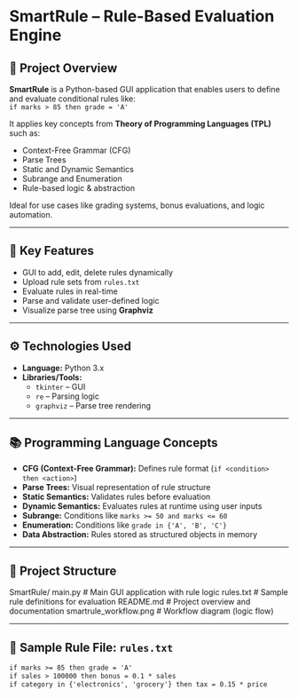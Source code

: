 # SmartRule – Rule-Based Evaluation Engine

## 🧠 Project Overview  
**SmartRule** is a Python-based GUI application that enables users to define and evaluate conditional rules like:  
`if marks > 85 then grade = 'A'`

It applies key concepts from **Theory of Programming Languages (TPL)** such as:
- Context-Free Grammar (CFG)
- Parse Trees
- Static and Dynamic Semantics
- Subrange and Enumeration
- Rule-based logic & abstraction

Ideal for use cases like grading systems, bonus evaluations, and logic automation.

---

## 🚀 Key Features  
- GUI to add, edit, delete rules dynamically  
- Upload rule sets from `rules.txt`  
- Evaluate rules in real-time  
- Parse and validate user-defined logic  
- Visualize parse tree using **Graphviz**

---

## ⚙️ Technologies Used  
- **Language:** Python 3.x  
- **Libraries/Tools:**  
  - `tkinter` – GUI  
  - `re` – Parsing logic  
  - `graphviz` – Parse tree rendering

---

## 📚 Programming Language Concepts  
- **CFG (Context-Free Grammar):** Defines rule format (`if <condition> then <action>`)  
- **Parse Trees:** Visual representation of rule structure  
- **Static Semantics:** Validates rules before evaluation  
- **Dynamic Semantics:** Evaluates rules at runtime using user inputs  
- **Subrange:** Conditions like `marks >= 50 and marks <= 60`  
- **Enumeration:** Conditions like `grade in {'A', 'B', 'C'}`  
- **Data Abstraction:** Rules stored as structured objects in memory

---

## 📁 Project Structure  
SmartRule/
main.py                # Main GUI application with rule logic
rules.txt              # Sample rule definitions for evaluation
README.md              # Project overview and documentation
smartrule_workflow.png # Workflow diagram (logic flow)

---

## 📄 Sample Rule File: `rules.txt`
```txt
if marks >= 85 then grade = 'A'
if sales > 100000 then bonus = 0.1 * sales
if category in {'electronics', 'grocery'} then tax = 0.15 * price
